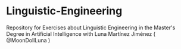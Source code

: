 # Linguistic-Engineering
Repository for Exercises about Linguistic Engineering in the Master's Degree in Artificial Intelligence with Luna Martínez Jiménez ( @MoonDollLuna )
